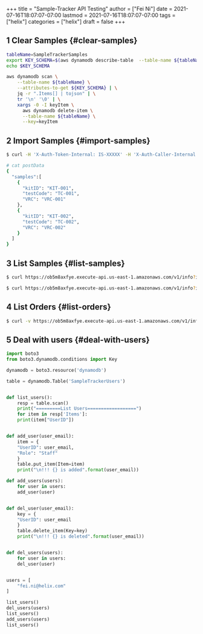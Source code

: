 +++
title = "Sample-Tracker API Testing"
author = ["Fei Ni"]
date = 2021-07-16T18:07:07-07:00
lastmod = 2021-07-16T18:07:07-07:00
tags = ["helix"]
categories = ["helix"]
draft = false
+++

## <span class="section-num">1</span> Clear Samples {#clear-samples}

```bash
tableName=SampleTrackerSamples
export KEY_SCHEMA=$(aws dynamodb describe-table  --table-name ${tableName} | jq -r '.Table.KeySchema[].AttributeName')
echo $KEY_SCHEMA

aws dynamodb scan \
    --table-name ${tableName} \
    --attributes-to-get ${KEY_SCHEMA} | \
    jq -r ".Items[] | tojson" | \
    tr '\n' '\0' | \
    xargs -0 -I keyItem \
	  aws dynamodb delete-item \
	  --table-name ${tableName} \
	  --key=keyItem

```


## <span class="section-num">2</span> Import Samples {#import-samples}

```bash
$ curl -H 'X-Auth-Token-Internal: IS-XXXXX' -H 'X-Auth-Caller-Internal: myhealth-workflow' -H 'Content-Type: application/json' --request POST -d@postData https://ob5m8axfye.execute-api.us-east-1.amazonaws.com/v1/samples

# cat postData
{
  "samples":[
    {
      "kitID": "KIT-001",
      "testCode": "TC-001",
      "VRC": "VRC-001"
    },
    {
      "kitID": "KIT-002",
      "testCode": "TC-002",
      "VRC": "VRC-002"
    }
  ]
}
```


## <span class="section-num">3</span> List Samples {#list-samples}

```bash
$ curl https://ob5m8axfye.execute-api.us-east-1.amazonaws.com/v1/info?info_type=sample&state=pending

$ curl https://ob5m8axfye.execute-api.us-east-1.amazonaws.com/v1/info?info_type=sample&samleID=XXX&coID=XXX
```


## <span class="section-num">4</span> List Orders {#list-orders}

```bash
$ curl -v https://ob5m8axfye.execute-api.us-east-1.amazonaws.com/v1/info?info_type=order
```


## <span class="section-num">5</span> Deal with users {#deal-with-users}

```python
import boto3
from boto3.dynamodb.conditions import Key

dynamodb = boto3.resource('dynamodb')

table = dynamodb.Table('SampleTrackerUsers')


def list_users():
    resp = table.scan()
    print("=========List Users==================")
    for item in resp['Items']:
	print(item["UserID"])


def add_user(user_email):
    item = {
	"UserID": user_email,
	"Role": "Staff"
    }
    table.put_item(Item=item)
    print("\n!!! {} is added".format(user_email))

def add_users(users):
    for user in users:
	add_user(user)


def del_user(user_email):
    key = {
	"UserID": user_email
    }
    table.delete_item(Key=key)
    print("\n!!! {} is deleted".format(user_email))


def del_users(users):
    for user in users:
	del_user(user)


users = [
    "fei.ni@helix.com"
]

list_users()
del_users(users)
list_users()
add_users(users)
list_users()
```
